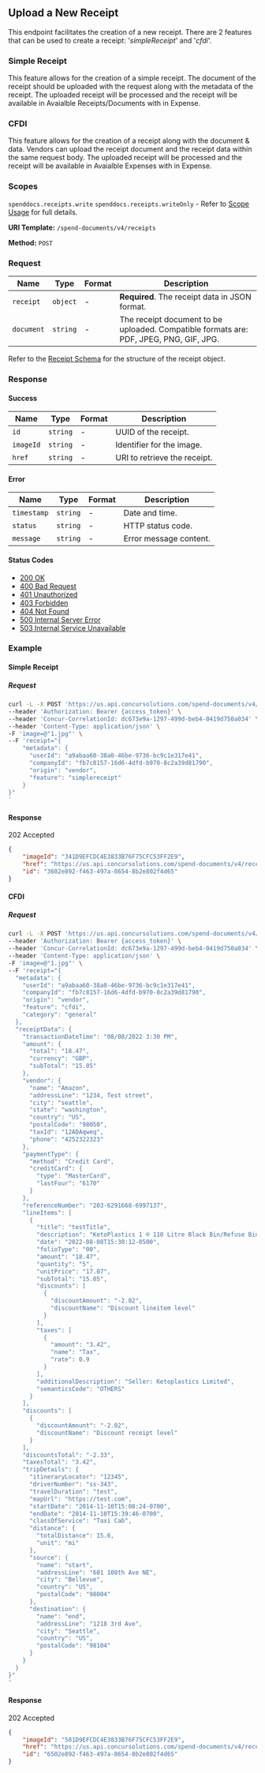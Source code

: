 ## Upload a New Receipt

This endpoint facilitates the creation of a new receipt. There are 2 features that can be used to create a receipt: '_simpleReceipt_' and '_cfdi_'.

### Simple Receipt ### 

This feature allows for the creation of a simple receipt. The document of the receipt should be uploaded with the request along with the metadata of the receipt. The uploaded receipt will be processed and the receipt will be available in Avaialble Receipts/Documents with in Expense.

### CFDI ### 

This feature allows for the creation of a receipt along with the document & data. Vendors can upload the receipt document and the receipt data within the same request body. The uploaded receipt will be processed and the receipt will be available in Avaialble Expenses with in Expense.

### Scopes
`spenddocs.receipts.write` `spenddocs.receipts.writeOnly`  - Refer to [Scope Usage](#./getting-started.md#scope-usage) for full details.

**URI Template:**  `/spend-documents/v4/receipts`

**Method:** `POST`

### Request

Name|Type|Format|Description
---|---|---|---
`receipt` | `object` |-|**Required**. The receipt data in JSON format.
`document` |`string` |-| The receipt document to be uploaded. Compatible formats are: PDF, JPEG, PNG, GIF, JPG.

Refer to the [Receipt Schema](#./schema) for the structure of the receipt object.

### Response
#### Success

|Name|Type|Format|Description|
|---|---|---|---|
| `id`      | `string` |-| UUID of the receipt.        |
| `imageId` | `string` |-| Identifier for the image.    |
| `href`    | `string` |-| URI to retrieve the receipt. |

#### Error

|Name|Type|Format|Description|
|---|---|---|---|
| `timestamp`  | `string` |-| Date and time.          |
| `status`     | `string` |-| HTTP status code.      |
| `message`    | `string` |-| Error message content.  |

#### Status Codes

- [200 OK](https://developer.mozilla.org/en-US/docs/Web/HTTP/Status/200)
- [400 Bad Request](https://developer.mozilla.org/en-US/docs/Web/HTTP/Status/400)
- [401 Unauthorized](https://developer.mozilla.org/en-US/docs/Web/HTTP/Status/401)
- [403 Forbidden](https://developer.mozilla.org/en-US/docs/Web/HTTP/Status/403)
- [404 Not Found](https://developer.mozilla.org/en-US/docs/Web/HTTP/Status/404)
- [500 Internal Server Error](https://developer.mozilla.org/en-US/docs/Web/HTTP/Status/500)
- [503 Internal Service Unavailable](https://developer.mozilla.org/en-US/docs/Web/HTTP/Status/503)


### Example

#### Simple Receipt

##### Request

```bash
curl -L -X POST 'https://us.api.concursolutions.com/spend-documents/v4/receipts' \ 
--header 'Authorization: Bearer {access_token}' \
--header 'Concur-CorrelationId: dc673e9a-1297-499d-beb4-0419d750a034' \
--header 'Content-Type: application/json' \
-F 'image=@"1.jpg"' \
--F 'receipt="{
    "metadata": {
      "userId": "a9abaa60-38a0-46be-9736-bc9c1e317e41",
      "companyId": "fb7c8157-16d6-4dfd-b970-8c2a39d81790",
      "origin": "vendor",
      "feature": "simplereceipt"
    }
}"
' 
```

#### Response

202 Accepted
```json
{
    "imageId": "341D9EFCDC4E3833B76F75CFC53FF2E9",
    "href": "https://us.api.concursolutions.com/spend-documents/v4/receipts/3602e892-f463-497a-8654-8b2e802f4d65",
    "id": "3602e892-f463-497a-8654-8b2e802f4d65"
}
```
#### CFDI

##### Request

```bash
curl -L -X POST 'https://us.api.concursolutions.com/spend-documents/v4/receipts' \ 
--header 'Authorization: Bearer {access_token}' \
--header 'Concur-CorrelationId: dc673e9a-1297-499d-beb4-0419d750a034' \
--header 'Content-Type: application/json' \
-F 'image=@"1.jpg"' \
--F 'receipt="{
  "metadata": {
    "userId": "a9abaa60-38a0-46be-9736-bc9c1e317e41",
    "companyId": "fb7c8157-16d6-4dfd-b970-8c2a39d81790",
    "origin": "vendor",
    "feature": "cfdi",
    "category": "general"
  },
  "receiptData": {
    "transactionDateTime": "08/08/2022 3:30 PM",
    "amount": {
      "total": "18.47",
      "currency": "GBP",
      "subTotal": "15.05"
    },
    "vendor": {
      "name": "Amazon",
      "addressLine": "1234, Test street",
      "city": "seattle",
      "state": "washington",
      "country": "US",
      "postalCode": "98050",
      "taxId": "12ADAqweq",
      "phone": "4252322323"
    },
    "paymentType": {
      "method": "Credit Card",
      "creditCard": {
        "type": "MasterCard",
        "lastFour": "6170"
      }
    },
    "referenceNumber": "203-6291668-6997137",
    "lineItems": [
      {
        "title": "testTitle",
        "description": "KetoPlastics 1 ® 110 Litre Black Bin/Refuse Bin With Lockable Lid (Made In The UK)",
        "date": "2022-08-08T15:30:12-0500",
        "folioType": "00",
        "amount": "18.47",
        "quantity": "5",
        "unitPrice": "17.07",
        "subTotal": "15.05",
        "discounts": [
          {
            "discountAmount": "-2.02",
            "discountName": "Discount lineitem level"
          }
        ],
        "taxes": [
          {
            "amount": "3.42",
            "name": "Tax",
            "rate": 0.9
          }
        ],
        "additionalDescription": "Seller: Ketoplastics Limited",
        "semanticsCode": "OTHERS"
      }
    ],
    "discounts": [
      {
        "discountAmount": "-2.02",
        "discountName": "Discount receipt level"
      }
    ],
    "discountsTotal": "-2.33",
    "taxesTotal": "3.42",
    "tripDetails": {
      "itineraryLocator": "12345",
      "driverNumber": "ss-343",
      "travelDuration": "test",
      "mapUrl": "https://test.com",
      "startDate": "2014-11-10T15:08:24-0700",
      "endDate": "2014-11-10T15:39:46-0700",
      "classOfService": "Taxi Cab",
      "distance": {
        "totalDistance": 15.6,
        "unit": "mi"
      },
      "source": {
        "name": "start",
        "addressLine": "601 108th Ave NE",
        "city": "Bellevue",
        "country": "US",
        "postalCode": "98004"
      },
      "destination": {
        "name": "end",
        "addressLine": "1218 3rd Ave",
        "city": "Seattle",
        "country": "US",
        "postalCode": "98104"
      }
    }
  }
}"
' 
```

#### Response

202 Accepted
```json
{
    "imageId": "581D9EFCDC4E3833B76F75CFC53FF2E9",
    "href": "https://us.api.concursolutions.com/spend-documents/v4/receipts/3602e892-f463-497a-8654-8b2e802f4d65",
    "id": "6502e892-f463-497a-8654-8b2e802f4d65"
}
```
